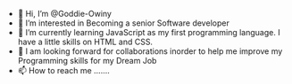 - 👋 Hi, I’m @Goddie-Owiny
- 👀 I’m interested in Becoming a senior Software developer
- 🌱 I’m currently learning JavaScript as my first programming language. I have a little skills on HTML and CSS.
- 💞️ I am looking forward for collaborations inorder to help me improve my Programming skills for my Dream Job
- 📫 How to reach me .......

<!---
Goddie-Owiny/Goddie-Owiny is a ✨ special ✨ repository because its `README.md` (this file) appears on your GitHub profile.
You can click the Preview link to take a look at your changes.
--->
